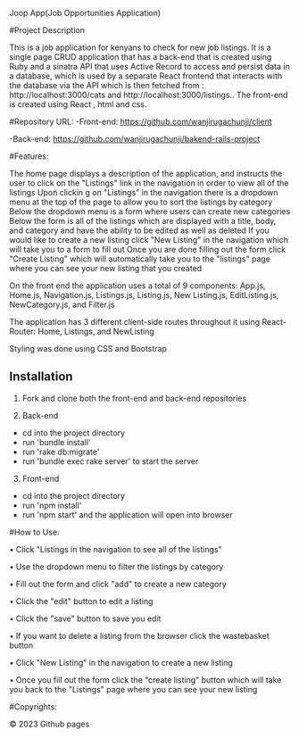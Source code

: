 Joop App(Job Opportunities Application)


#Project Description

This is a job application for kenyans to check for new job listings.
It is a single page CRUD application that has a back-end that is created using Ruby and a sinatra API that uses Active Record to access and persist data in a database, which is used by a separate React frontend that interacts with the database via the API which is then fetched from : http://localhost:3000/cats and http://localhost:3000/listings.. The front-end is created using React , html and css.

#Repository URL:
-Front-end: https://github.com/wanjirugachunji/client

-Back-end: https://github.com/wanjirugachunji/bakend-rails-project


#Features:

The home page displays a description of the application, and instructs the user to click on the "Listings" link in the navigation in order to view all of the listings
Upon clickin g on "Listings" in the navigation there is a dropdown menu at the top of the page to allow you to sort the listings by category
Below the dropdown menu is a form where users can create new categories
Below the form is all of the listings which are displayed with a title, body, and category and have the ability to be edited as well as deleted
If you would like to create a new listing click "New Listing" in the navigation which will take you to a form to fill out
Once you are done filling out the form click "Create Listing" which will automatically take you to the "listings" page where you can see your new listing that you created


On the front end the application uses a total of 9 components: App.js, Home.js, Navigation.js, Listings.js, Listing.js, New Listing.js, EditListing.js, NewCategory.js, and Filter.js

The application has 3 different client-side routes throughout it using React-Router: Home, Listings, and NewListing

Styling was done using CSS and Bootstrap



## Installation

1. Fork and clone both the front-end and back-end repositories

2. Back-end
  - cd into the project directory
  - run 'bundle install'
  - run 'rake db:migrate'
  - run 'bundle exec rake server' to start the server
3. Front-end
  - cd into the project directory
  - run 'npm install'
  - run 'npm start' and the application will open into browser


#How to Use:

• Click "Listings in the navigation to see all of the listings"



• Use the dropdown menu to filter the listings by category



• Fill out the form and click "add" to create a new category



• Click the "edit" button to edit a listing



• Click the "save" button to save you edit



• If you want to delete a listing from the browser click the wastebasket button



• Click "New Listing" in the navigation to create a new listing



• Once you fill out the form click the "create listing" button which will take you back to the "Listings" page where you can see your new listing


#Copyrights:

© 2023 Github pages
